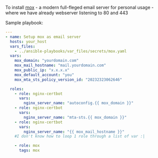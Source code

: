 To install [mox](https://github.com/mjl-/mox) - a modern full-fleged email server for personal usage - where we have already webserver listening to 80 and 443

Sample playbook:
```yaml
---
- name: Setup mox as email server
  hosts: your_host 
  vars_files: 
    - ../ansible-playbooks/var_files/secrets/mox.yaml
  vars:
    mox_domain: "yourdomain.com"
    mox_mail_hostname: "mail.yourdomain.com"
    mox_public_ip: "x.x.x.x"
    mox_default_account: "you"
    mox_mta_sts_policy_version_id: "20232323062646"

  roles: 
    - role: nginx-certbot 
      vars:
        nginx_server_name: "autoconfig.{{ mox_domain }}"
    - role: nginx-certbot 
      vars:
        nginx_server_name: "mta-sts.{{ mox_domain }}"
    - role: nginx-certbot 
      vars:
        nginx_server_name: "{{ mox_mail_hostname }}"
    #I don't know how to loop 1 role through a list of var :| 

    - role: mox
      tags: mox
```